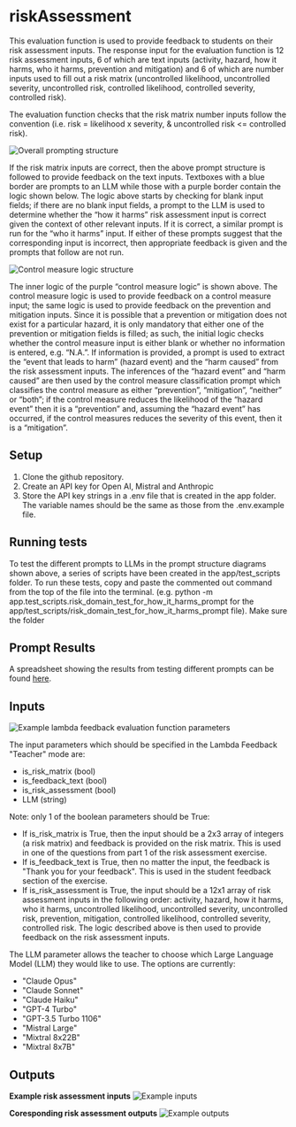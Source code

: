 # riskAssessment
This evaluation function is used to provide feedback to students on their risk assessment inputs. 
The response input for the evaluation function is 12 risk assessment inputs, 6 of which are text inputs (activity, hazard, how it harms, who it harms, prevention and mitigation) and 6 of which are number inputs used to fill out a risk matrix (uncontrolled likelihood, uncontrolled severity, uncontrolled risk, controlled likelihood, controlled severity, controlled risk).

The evaluation function checks that the risk matrix number inputs follow the convention (i.e. risk = likelihood x severity, & uncontrolled risk <= controlled risk).

![Overall prompting structure](https://github.com/lambda-feedback/riskAssessment/blob/main/app/docs/prompt%201.png)

If the risk matrix inputs are correct, then the above prompt structure is followed to provide feedback on the text inputs. Textboxes with a blue border are prompts to an LLM while those with a purple border contain the logic shown below. The logic above starts by checking for blank input fields; if there are no blank input fields, a prompt to the LLM is used to determine whether the “how it harms” risk assessment input is correct given the context of other relevant inputs. If it is correct, a similar prompt is run for the “who it harms” input. If either of these prompts suggest that the corresponding input is incorrect, then appropriate feedback is given and the prompts that follow are not run.

![Control measure logic structure](https://github.com/lambda-feedback/riskAssessment/blob/main/app/docs/prompt%202.png)

The inner logic of the purple “control measure logic” is shown above. The control measure logic is used to provide feedback on a control measure input; the same logic is used to provide feedback on the prevention and mitigation inputs. Since it is possible that a prevention or mitigation does not exist for a particular hazard, it is only mandatory that either one of the prevention or mitigation fields is filled; as such, the initial logic checks whether the control measure input is either blank or whether no information is entered, e.g. “N.A.”. If information is provided, a prompt is used to extract the “event that leads to harm” (hazard event) and the “harm caused” from the risk assessment inputs. The inferences of the “hazard event” and “harm caused” are then used by the control measure classification prompt which classifies the control measure as either “prevention”, “mitigation”, “neither” or “both”; if the control measure reduces the likelihood of the “hazard event” then it is a “prevention” and, assuming the “hazard event” has occurred, if the control measures reduces the severity of this event, then it is a “mitigation”.

## Setup
1. Clone the github repository.
2. Create an API key for Open AI, Mistral and Anthropic
3. Store the API key strings in a .env file that is created in the app folder. The variable names should be the same as those from the .env.example file.

## Running tests
To test the different prompts to LLMs in the prompt structure diagrams shown above, a series of scripts have been created in the app/test_scripts folder. To run these tests, copy and paste the commented out command from the top of the file into the terminal. (e.g. python -m app.test_scripts.risk_domain_test_for_how_it_harms_prompt for the app/test_scripts/risk_domain_test_for_how_it_harms_prompt file).
Make sure the folder 

## Prompt Results
A spreadsheet showing the results from testing different prompts can be found [here](https://docs.google.com/spreadsheets/d/1d7Tq7qEaNTrhm1E7qcGvl3Dkr8cFNdSpOul9RezjVs4/edit?usp=sharing).

## Inputs
![Example lambda feedback evaluation function parameters](https://github.com/lambda-feedback/riskAssessment/blob/main/app/docs/example%20lambda%20feedback%20parameters.png)

The input parameters which should be specified in the Lambda Feedback "Teacher" mode are:
- is_risk_matrix (bool)
- is_feedback_text (bool)
- is_risk_assessment (bool)
- LLM (string)

Note: only 1 of the boolean parameters should be True:
- If is_risk_matrix is True, then the input should be a 2x3 array of integers (a risk matrix) and feedback is provided on the risk matrix. This is used in one of the questions from part 1 of the risk assessment exercise.
- If is_feedback_text is True, then no matter the input, the feedback is "Thank you for your feedback". This is used in the student feedback section of the exercise.
- If is_risk_assessment is True, the input should be a 12x1 array of risk assessment inputs in the following order: activity, hazard, how it harms, who it harms, uncontrolled likelihood, uncontrolled severity, uncontrolled risk, prevention, mitigation, controlled likelihood, controlled severity, controlled risk. The logic described above is then used to provide feedback on the risk assessment inputs.

The LLM parameter allows the teacher to choose which Large Language Model (LLM) they would like to use. The options are currently:
- "Claude Opus"
- "Claude Sonnet"
- "Claude Haiku"
- "GPT-4 Turbo"
- "GPT-3.5 Turbo 1106"
- "Mistral Large"
- "Mixtral 8x22B"
- "Mixtral 8x7B"

## Outputs
**Example risk assessment inputs**
![Example inputs](https://github.com/lambda-feedback/riskAssessment/blob/main/app/docs/example%20inputs.png)

**Coresponding risk assessment outputs**
![Example outputs](https://github.com/lambda-feedback/riskAssessment/blob/main/app/docs/example%20ouptut.png)
